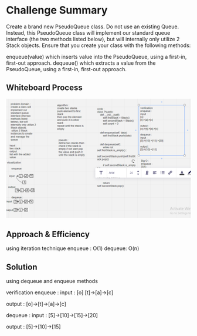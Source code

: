 # Challenge Summary
Create a brand new PseudoQueue class. Do not use an existing Queue. Instead, this PseudoQueue class will implement our standard queue interface (the two methods listed below), but will internally only utilize 2 Stack objects. Ensure that you create your class with the following methods:

enqueue(value) which inserts value into the PseudoQueue, using a first-in, first-out approach. dequeue() which extracts a value from the PseudoQueue, using a first-in, first-out approach.

## Whiteboard Process
![pseudo](pseudo.PNG)

## Approach & Efficiency
using iteration technique
enqueue :
O(1)
dequeue:
O(n)

## Solution
using dequeue and enqueue methods

verification
enqueue :
input :
[o]
[t]->[a]->[c]

output :
[o]->[t]->[a]->[c]

dequeue :
input :
[5]->[10]->[15]->[20]

output :
[5]->[10]->[15]
